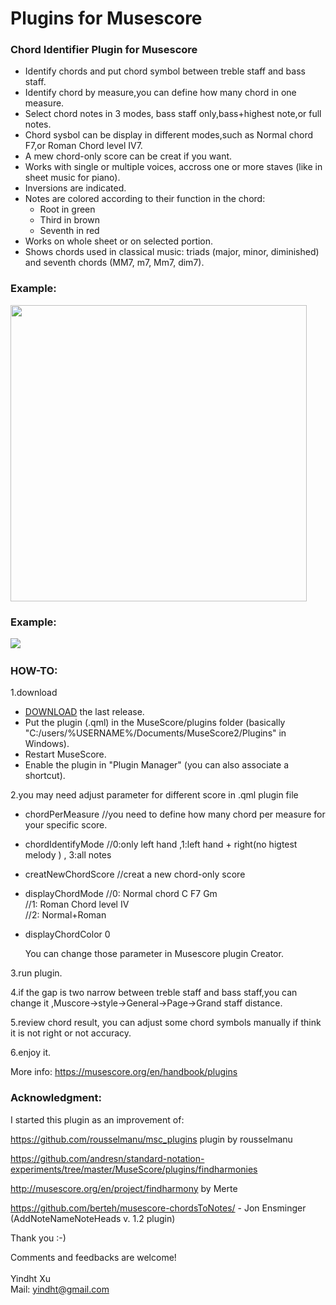 # Plugins for Musescore

<h3>Chord Identifier Plugin  for Musescore</h3>


- Identify chords and put chord symbol between treble staff and bass staff.
- Identify chord by measure,you can define how many chord in one measure.   
- Select chord notes in 3 modes, bass staff only,bass+highest note,or full notes.  
- Chord sysbol can be display in different modes,such as Normal chord F7,or Roman Chord level IV7.  
- A mew chord-only score can be creat if you want.  
- Works with single or multiple voices, accross one or more staves (like in sheet music for piano).  
- Inversions are indicated.  
- Notes are colored according to their function in the chord:<br/>  
	* Root in green  
	* Third in brown  
	* Seventh in red  
- Works on whole sheet or on selected portion.
- Shows chords used in classical music: triads (major, minor, diminished) and seventh chords (MM7, m7, Mm7, dim7).  

<h3>Example:</h3>  
<img height="474px" src="https://github.com/yindht/msc_plugins/blob/master/example1.png"/>  
<br/>  

<h3>Example:</h3>  
<img src="https://github.com/yindht/msc_plugins/blob/master/example2.png"/>  
<br/> 

<h3>HOW-TO:</h3>


1.download 
- [DOWNLOAD](https://github.com/rousselmanu/msc_plugins/archive) the last release.  
- Put the plugin (.qml) in the MuseScore/plugins folder (basically "C:/users/%USERNAME%/Documents/MuseScore2/Plugins" in Windows).  
- Restart MuseScore.
- Enable the plugin in "Plugin Manager" (you can also associate a shortcut).<br/>  
  
2.you may need adjust parameter for different score  in .qml plugin file
- chordPerMeasure  //you need to define how many chord per measure for your specific score.  
- chordIdentifyMode  //0:only left hand ,1:left hand + right(no higtest melody ) , 3:all notes   
- creatNewChordScore //creat a new chord-only score  
- displayChordMode  //0: Normal chord C  F7  Gm  
			//1: Roman Chord level   Ⅳ  
			//2: Normal+Roman
- displayChordColor  0
                         
  You can change those parameter in Musescore plugin Creator.
  
3.run plugin.

4.if the gap is two narrow between treble staff and bass staff,you can change it ,Muscore->style->General->Page->Grand staff distance.  

5.review chord result, you can adjust some chord symbols manually if think it is not right or not accuracy.   

6.enjoy it.  

More info: https://musescore.org/en/handbook/plugins  

<h3>Acknowledgment:</h3>  
I started this plugin as an improvement of:  
                       
  https://github.com/rousselmanu/msc_plugins  plugin by rousselmanu
  
  https://github.com/andresn/standard-notation-experiments/tree/master/MuseScore/plugins/findharmonies  
  
  http://musescore.org/en/project/findharmony  by Merte  
  
  https://github.com/berteh/musescore-chordsToNotes/  - Jon Ensminger (AddNoteNameNoteHeads v. 1.2 plugin)  
  
  Thank you :-)


Comments and feedbacks are welcome!<br/>  
Yindht Xu  
Mail: yindht@gmail.com  
